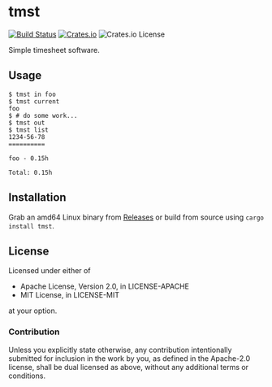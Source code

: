 tmst
====

[![Build Status](https://travis-ci.org/remexre/tmst.svg?branch=master)](https://travis-ci.org/remexre/tmst) [![Crates.io](https://img.shields.io/crates/d/tmst.svg)](https://crates.io/crates/tmst) ![Crates.io License](https://img.shields.io/crates/l/tmst.svg)

Simple timesheet software.

Usage
-----

```console
$ tmst in foo
$ tmst current
foo
$ # do some work...
$ tmst out
$ tmst list
1234-56-78
==========

foo - 0.15h

Total: 0.15h
```

Installation
------------

Grab an amd64 Linux binary from [Releases](https://github.com/remexre/tmst/releases) or build from source using `cargo install tmst`.

License
-------

Licensed under either of

-	Apache License, Version 2.0, in LICENSE-APACHE
-	MIT License, in LICENSE-MIT

at your option.

### Contribution

Unless you explicitly state otherwise, any contribution intentionally submitted for inclusion in the work by you, as defined in the Apache-2.0 license, shall be dual licensed as above, without any additional terms or conditions.
